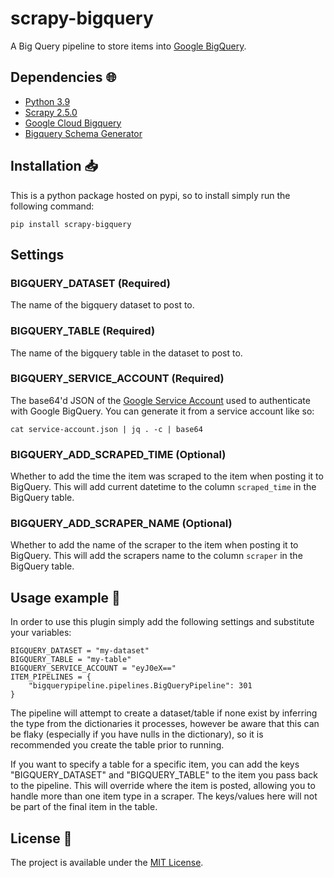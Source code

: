 # scrapy-bigquery

A Big Query pipeline to store items into [Google BigQuery](https://cloud.google.com/bigquery/).

## Dependencies :globe_with_meridians:

* [Python 3.9](https://www.python.org/downloads/release/python-390/)
* [Scrapy 2.5.0](https://scrapy.org/)
* [Google Cloud Bigquery](https://pypi.org/project/google-cloud-bigquery/)
* [Bigquery Schema Generator](https://github.com/bxparks/bigquery-schema-generator)

## Installation :inbox_tray:

This is a python package hosted on pypi, so to install simply run the following command:

`pip install scrapy-bigquery`

## Settings

### BIGQUERY_DATASET (Required)

The name of the bigquery dataset to post to.

### BIGQUERY_TABLE (Required)

The name of the bigquery table in the dataset to post to.

### BIGQUERY_SERVICE_ACCOUNT (Required)

The base64'd JSON of the [Google Service Account](https://cloud.google.com/iam/docs/service-accounts) used to authenticate with Google BigQuery. You can generate it from a service account like so:

`cat service-account.json | jq . -c | base64`

### BIGQUERY_ADD_SCRAPED_TIME (Optional)

Whether to add the time the item was scraped to the item when posting it to BigQuery. This will add current datetime to the column `scraped_time` in the BigQuery table.

### BIGQUERY_ADD_SCRAPER_NAME (Optional)

Whether to add the name of the scraper to the item when posting it to BigQuery. This will add the scrapers name to the column `scraper` in the BigQuery table.

## Usage example :eyes:

In order to use this plugin simply add the following settings and substitute your variables:

```
BIGQUERY_DATASET = "my-dataset"
BIGQUERY_TABLE = "my-table"
BIGQUERY_SERVICE_ACCOUNT = "eyJ0eX=="
ITEM_PIPELINES = {
    "bigquerypipeline.pipelines.BigQueryPipeline": 301
}
```

The pipeline will attempt to create a dataset/table if none exist by inferring the type from the dictionaries it processes, however be aware that this can be flaky (especially if you have nulls in the dictionary), so it is recommended you create the table prior to running.

If you want to specify a table for a specific item, you can add the keys "BIGQUERY_DATASET" and "BIGQUERY_TABLE" to the item you pass back to the pipeline. This will override where the item is posted, allowing you to handle more than one item type in a scraper. The keys/values here will not be part of the final item in the table.

## License :memo:

The project is available under the [MIT License](LICENSE).
